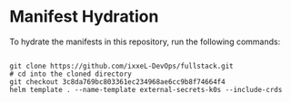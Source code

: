 
# Manifest Hydration

To hydrate the manifests in this repository, run the following commands:

```shell

git clone https://github.com/ixxeL-DevOps/fullstack.git
# cd into the cloned directory
git checkout 3c8da769bc803361ec234968ae6cc9b8f74664f4
helm template . --name-template external-secrets-k0s --include-crds
```